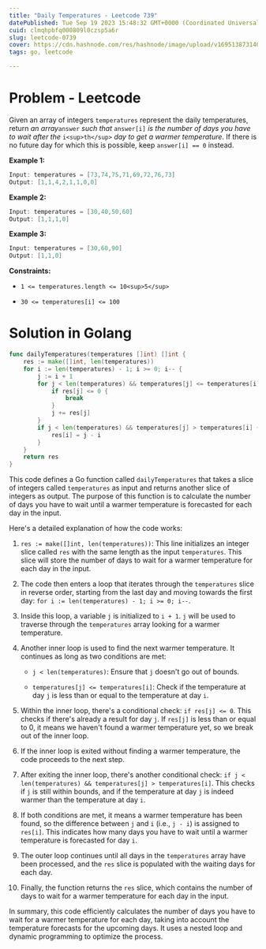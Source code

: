 ```yaml
---
title: "Daily Temperatures - Leetcode 739"
datePublished: Tue Sep 19 2023 15:48:32 GMT+0000 (Coordinated Universal Time)
cuid: clmqhpbfq000809l0czsp5a6r
slug: leetcode-0739
cover: https://cdn.hashnode.com/res/hashnode/image/upload/v1695138731401/ee3ebeb2-1422-46c9-8231-d8dc4467c5a1.jpeg
tags: go, leetcode

---
```


# Problem - Leetcode

Given an array of integers `temperatures` represent the daily temperatures, return *an array*`answer` *such that* `answer[i]` *is the number of days you have to wait after the* `i<sup>th</sup>` *day to get a warmer temperature*. If there is no future day for which this is possible, keep `answer[i] == 0` instead.

**Example 1:**

```go
Input: temperatures = [73,74,75,71,69,72,76,73]
Output: [1,1,4,2,1,1,0,0]
```

**Example 2:**

```go
Input: temperatures = [30,40,50,60]
Output: [1,1,1,0]
```

**Example 3:**

```go
Input: temperatures = [30,60,90]
Output: [1,1,0]
```

**Constraints:**

* `1 <= temperatures.length <= 10<sup>5</sup>`
    
* `30 <= temperatures[i] <= 100`
    

# Solution in Golang

```go
func dailyTemperatures(temperatures []int) []int {
	res := make([]int, len(temperatures))
	for i := len(temperatures) - 1; i >= 0; i-- {
		j := i + 1
		for j < len(temperatures) && temperatures[j] <= temperatures[i] {
			if res[j] <= 0 {
				break
			}
			j += res[j]
		}
		if j < len(temperatures) && temperatures[j] > temperatures[i] {
			res[i] = j - i
		}
	}
	return res
}
```

This code defines a Go function called `dailyTemperatures` that takes a slice of integers called `temperatures` as input and returns another slice of integers as output. The purpose of this function is to calculate the number of days you have to wait until a warmer temperature is forecasted for each day in the input.

Here's a detailed explanation of how the code works:

1. `res := make([]int, len(temperatures))`: This line initializes an integer slice called `res` with the same length as the input `temperatures`. This slice will store the number of days to wait for a warmer temperature for each day in the input.
    
2. The code then enters a loop that iterates through the `temperatures` slice in reverse order, starting from the last day and moving towards the first day: `for i := len(temperatures) - 1; i >= 0; i--`.
    
3. Inside this loop, a variable `j` is initialized to `i + 1`. `j` will be used to traverse through the `temperatures` array looking for a warmer temperature.
    
4. Another inner loop is used to find the next warmer temperature. It continues as long as two conditions are met:
    
    * `j < len(temperatures)`: Ensure that `j` doesn't go out of bounds.
        
    * `temperatures[j] <= temperatures[i]`: Check if the temperature at day `j` is less than or equal to the temperature at day `i`.
        
5. Within the inner loop, there's a conditional check: `if res[j] <= 0`. This checks if there's already a result for day `j`. If `res[j]` is less than or equal to 0, it means we haven't found a warmer temperature yet, so we break out of the inner loop.
    
6. If the inner loop is exited without finding a warmer temperature, the code proceeds to the next step.
    
7. After exiting the inner loop, there's another conditional check: `if j < len(temperatures) && temperatures[j] > temperatures[i]`. This checks if `j` is still within bounds, and if the temperature at day `j` is indeed warmer than the temperature at day `i`.
    
8. If both conditions are met, it means a warmer temperature has been found, so the difference between `j` and `i` (i.e., `j - i`) is assigned to `res[i]`. This indicates how many days you have to wait until a warmer temperature is forecasted for day `i`.
    
9. The outer loop continues until all days in the `temperatures` array have been processed, and the `res` slice is populated with the waiting days for each day.
    
10. Finally, the function returns the `res` slice, which contains the number of days to wait for a warmer temperature for each day in the input.
    

In summary, this code efficiently calculates the number of days you have to wait for a warmer temperature for each day, taking into account the temperature forecasts for the upcoming days. It uses a nested loop and dynamic programming to optimize the process.